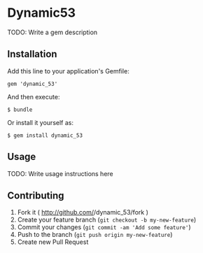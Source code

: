 # Dynamic53

TODO: Write a gem description

## Installation

Add this line to your application's Gemfile:

    gem 'dynamic_53'

And then execute:

    $ bundle

Or install it yourself as:

    $ gem install dynamic_53

## Usage

TODO: Write usage instructions here

## Contributing

1. Fork it ( http://github.com/<my-github-username>/dynamic_53/fork )
2. Create your feature branch (`git checkout -b my-new-feature`)
3. Commit your changes (`git commit -am 'Add some feature'`)
4. Push to the branch (`git push origin my-new-feature`)
5. Create new Pull Request
